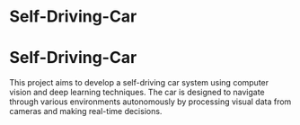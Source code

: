 # Self-Driving-Car
# Self-Driving-Car
This project aims to develop a self-driving car system using computer vision and deep learning techniques. The car is designed to navigate through various environments autonomously by processing visual data from cameras and making real-time decisions.
